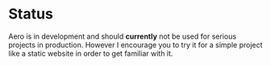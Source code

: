 # Status

Aero is in development and should **currently** not be used for serious projects in production.
However I encourage you to try it for a simple project like a static website in order to get familiar with it.